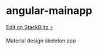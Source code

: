 # angular-mainapp

[Edit on StackBlitz ⚡️](https://stackblitz.com/edit/angular-mainapp)

Material design skeleton app
